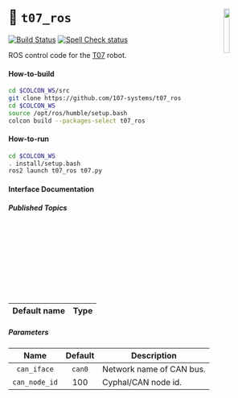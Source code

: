 <a href="https://107-systems.org/"><img align="right" src="https://raw.githubusercontent.com/107-systems/.github/main/logo/107-systems.png" width="15%"></a>
:floppy_disk: `t07_ros`
=======================
[![Build Status](https://github.com/107-systems/t07_ros/actions/workflows/ros2.yml/badge.svg)](https://github.com/107-systems/t07_ros/actions/workflows/ros2.yml)
[![Spell Check status](https://github.com/107-systems/t07_ros/actions/workflows/spell-check.yml/badge.svg)](https://github.com/107-systems/t07_ros/actions/workflows/spell-check.yml)

ROS control code for the [T07](https://github.com/107-systems/T07) robot.

#### How-to-build
```bash
cd $COLCON_WS/src
git clone https://github.com/107-systems/t07_ros
cd $COLCON_WS
source /opt/ros/humble/setup.bash
colcon build --packages-select t07_ros
```

#### How-to-run
```bash
cd $COLCON_WS
. install/setup.bash
ros2 launch t07_ros t07.py
```

#### Interface Documentation
##### Published Topics
| Default name |                                      Type                                      |
|:------------:|:------------------------------------------------------------------------------:|

##### Parameters
|     Name      | Default | Description               |
|:-------------:|:-------:|---------------------------|
| `can_iface`   | `can0`  | Network name of CAN bus.  |
| `can_node_id` |   100   | Cyphal/CAN node id.       |

